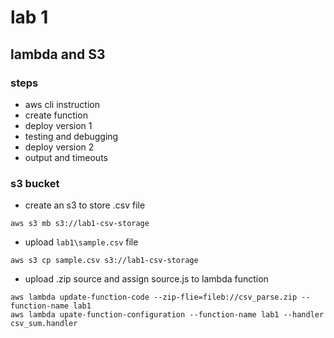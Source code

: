 

# lab 1

## lambda and S3

### steps

* aws cli instruction
* create function
* deploy version 1
* testing and debugging
* deploy version 2
* output and timeouts

### s3 bucket

* create an s3 to store .csv file

`
aws s3 mb s3://lab1-csv-storage
`

* upload `lab1\sample.csv` file

`
aws s3 cp sample.csv s3://lab1-csv-storage
`

* upload .zip source and assign source.js to lambda function

```
aws lambda update-function-code --zip-flie=fileb://csv_parse.zip --function-name lab1
aws lambda upate-function-configuration --function-name lab1 --handler csv_sum.handler
```
